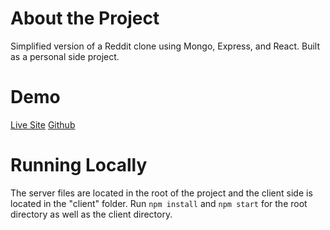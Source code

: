 # About the Project
Simplified version of a Reddit clone using Mongo, Express, and React. Built as a personal side project.

# Demo
<a href="https://scott-readit.herokuapp.com/">Live Site</a>
<a href="https://github.com/stabee/readit">Github</a>

# Running Locally
The server files are located in the root of the project and the client side is located in the "client" folder. Run `npm install` and `npm start` for the root directory as well as the client directory.
